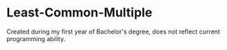 # Least-Common-Multiple
Created during my first year of Bachelor's degree, does not reflect current programming ability.
